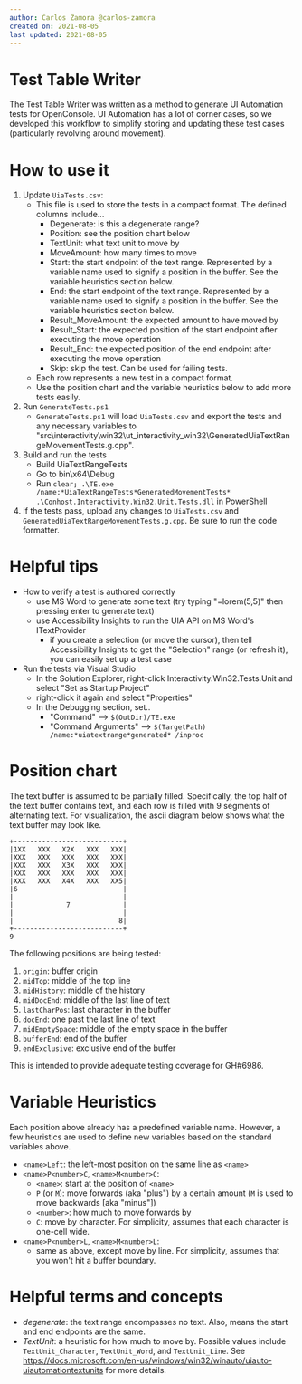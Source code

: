 ```yaml
---
author: Carlos Zamora @carlos-zamora
created on: 2021-08-05
last updated: 2021-08-05
---
```


# Test Table Writer

The Test Table Writer was written as a method to generate UI Automation tests for OpenConsole. UI Automation has a lot of corner cases, so we developed this workflow to simplify storing and updating these test cases (particularly revolving around movement).

# How to use it
1. Update `UiaTests.csv`:
    - This file is used to store the tests in a compact format. The defined columns include...
        - Degenerate: is this a degenerate range?
        - Position: see the position chart below
        - TextUnit: what text unit to move by
        - MoveAmount: how many times to move
        - Start: the start endpoint of the text range. Represented by a variable name used to signify a position in the buffer. See the variable heuristics section below.
        - End: the start endpoint of the text range. Represented by a variable name used to signify a position in the buffer. See the variable heuristics section below.
        - Result_MoveAmount: the expected amount to have moved by
        - Result_Start: the expected position of the start endpoint after executing the move operation
        - Result_End: the expected position of the end endpoint after executing the move operation
        - Skip: skip the test. Can be used for failing tests.
    - Each row represents a new test in a compact format.
    - Use the position chart and the variable heuristics below to add more tests easily.
2. Run `GenerateTests.ps1`
    - `GenerateTests.ps1` will load `UiaTests.csv` and export the tests and any necessary variables to "src\interactivity\win32\ut_interactivity_win32\GeneratedUiaTextRangeMovementTests.g.cpp".
3. Build and run the tests
    - Build UiaTextRangeTests
    - Go to bin\x64\Debug
    - Run `clear; .\TE.exe /name:*UiaTextRangeTests*GeneratedMovementTests* .\Conhost.Interactivity.Win32.Unit.Tests.dll` in PowerShell
5. If the tests pass, upload any changes to `UiaTests.csv` and `GeneratedUiaTextRangeMovementTests.g.cpp`. Be sure to run the code formatter.

# Helpful tips
- How to verify a test is authored correctly
    - use MS Word to generate some text (try typing "=lorem(5,5)" then pressing enter to generate text)
    - use Accessibility Insights to run the UIA API on MS Word's ITextProvider
        - if you create a selection (or move the cursor), then tell Accessibility Insights to get the "Selection" range (or refresh it), you can easily set up a test case
- Run the tests via Visual Studio
    - In the Solution Explorer, right-click Interactivity.Win32.Tests.Unit and select "Set as Startup Project"
    - right-click it again and select "Properties"
    - In the Debugging section, set..
        - "Command" --> `$(OutDir)/TE.exe`
        - "Command Arguments" --> `$(TargetPath) /name:*uiatextrange*generated* /inproc`

# Position chart
The text buffer is assumed to be partially filled. Specifically, the top half of the text buffer contains text, and each row is filled with 9 segments of alternating text. For visualization,
the ascii diagram below shows what the text buffer may look like.
```
+---------------------------+
|1XX   XXX   X2X   XXX   XXX|
|XXX   XXX   XXX   XXX   XXX|
|XXX   XXX   X3X   XXX   XXX|
|XXX   XXX   XXX   XXX   XXX|
|XXX   XXX   X4X   XXX   XX5|
|6                          |
|                           |
|             7             |
|                           |
|                          8|
+---------------------------+
9
```
The following positions are being tested:
1. `origin`: buffer origin
2. `midTop`: middle of the top line
3. `midHistory`: middle of the history
4. `midDocEnd`: middle of the last line of text
5. `lastCharPos`: last character in the buffer
6. `docEnd`: one past the last line of text
7. `midEmptySpace`: middle of the empty space in the buffer
8. `bufferEnd`: end of the buffer
9. `endExclusive`: exclusive end of the buffer

This is intended to provide adequate testing coverage for GH#6986.

# Variable Heuristics
Each position above already has a predefined variable name. However, a few heuristics are used to define new variables based on the standard variables above.
- `<name>Left`: the left-most position on the same line as `<name>`
- `<name>P<number>C`, `<name>M<number>C`:
    - `<name>`: start at the position of `<name>`
    - `P` (or `M`): move forwards (aka "plus") by a certain amount (`M` is used to move backwards [aka "minus"])
    - `<number>`: how much to move forwards by
    - `C`: move by character. For simplicity, assumes that each character is one-cell wide.
- `<name>P<number>L`, `<name>M<number>L`:
    - same as above, except move by line. For simplicity, assumes that you won't hit a buffer boundary.

# Helpful terms and concepts
- *degenerate*: the text range encompasses no text. Also, means the start and end endpoints are the same.
- *TextUnit*: a heuristic for how much to move by. Possible values include `TextUnit_Character`, `TextUnit_Word`, and `TextUnit_Line`. See https://docs.microsoft.com/en-us/windows/win32/winauto/uiauto-uiautomationtextunits for more details.
